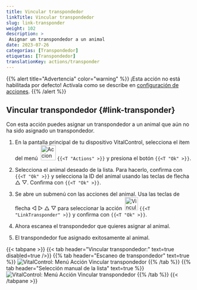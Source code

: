 ```yaml
---
title: Vincular transpondedor
linkTitle: Vincular transpondedor
slug: link-transponder
weight: 102
description: >
 Asignar un transpondedor a un animal
date: 2023-07-26
categorías: [Transpondedor]
etiquetas: [Transpondedor]
translationKey: actions/transponder
---
```

{{% alert title="Advertencia" color="warning" %}}
¡Esta acción no está habilitada por defecto! Actívala como se describe en [configuración de acciones](../setting/).
{{% /alert %}}

## Vincular transpondedor {#link-transponder}

Con esta acción puedes asignar un transpondedor a un animal que aún no ha sido asignado un transpondedor.

1. En la pantalla principal de tu dispositivo VitalControl, selecciona el ítem del menú &nbsp;<img src="/icons/actions.svg" width="40" align="bottom" alt="Acciones" /> `{{<T "Actions" >}}` y presiona el botón `{{<T "Ok" >}}`.

2. Selecciona el animal deseado de la lista. Para hacerlo, confirma con `{{<T "Ok" >}}` y selecciona la ID del animal usando las teclas de flecha △ ▽. Confirma con `{{<T "Ok" >}}`.

3. Se abre un submenú con las acciones del animal. Usa las teclas de flecha ◁ ▷ △ ▽ para seleccionar la acción &nbsp;<img src="/icons/actions/link-transponder.svg" width="35" align="bottom" alt="Vincular transpondedor" /> `{{<T "LinkTransponder" >}}` y confirma con `{{<T "Ok" >}}`.

4. Ahora escanea el transpondedor que quieres asignar al animal.

5. El transpondedor fue asignado exitosamente al animal.

{{< tabpane >}}
{{< tab header="Vincular transpondedor:" text=true disabled=true />}}
{{% tab header="Escaneo de transpondedor" text=true %}}
![VitalControl: Menú Acción Vincular transpondedor](../images/linktransponder-scan.png "Vincular transpondedor")
{{% /tab %}}
{{% tab header="Selección manual de la lista" text=true %}}
![VitalControl: Menú Acción Vincular transpondedor](../images/linktransponder.png "Vincular transpondedor")
{{% /tab %}}
{{< /tabpane >}}
